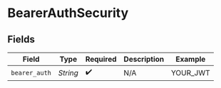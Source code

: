 # BearerAuthSecurity


## Fields

| Field              | Type               | Required           | Description        | Example            |
| ------------------ | ------------------ | ------------------ | ------------------ | ------------------ |
| `bearer_auth`      | *String*           | :heavy_check_mark: | N/A                | YOUR_JWT           |